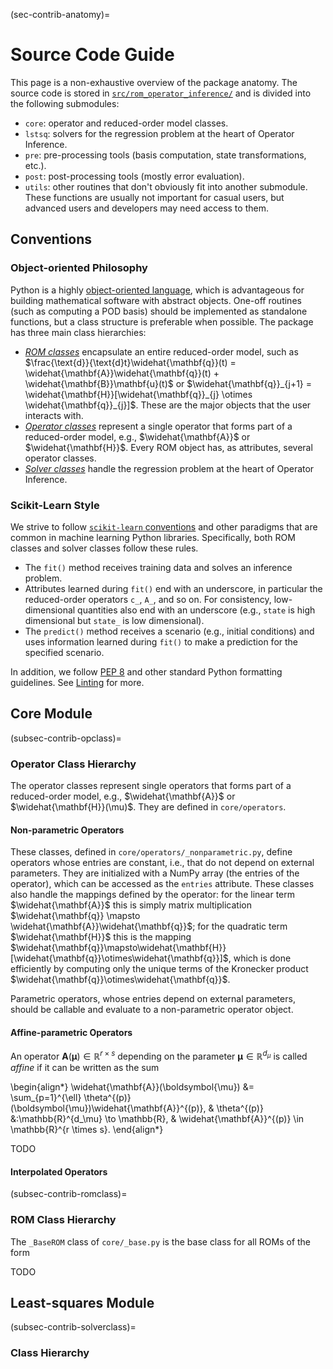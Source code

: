 (sec-contrib-anatomy)=
# Source Code Guide

This page is a non-exhaustive overview of the package anatomy.
The source code is stored in [`src/rom_operator_inference/`](https://github.com/Willcox-Research-Group/rom-operator-inference-Python3/tree/develop/src/rom_operator_inference) and is divided into the following submodules:
- `core`: operator and reduced-order model classes.
- `lstsq`: solvers for the regression problem at the heart of Operator Inference.
- `pre`: pre-processing tools (basis computation, state transformations, etc.).
- `post`: post-processing tools (mostly error evaluation).
- `utils`: other routines that don't obviously fit into another submodule. These functions are usually not important for casual users, but advanced users and developers may need access to them.

## Conventions

### Object-oriented Philosophy

Python is a highly [object-oriented language](https://docs.python.org/3/tutorial/classes.html), which is advantageous for building mathematical software with abstract objects.
One-off routines (such as computing a POD basis) should be implemented as standalone functions, but a class structure is preferable when possible.
The package has three main class hierarchies:

- [_ROM classes_](subsec-contrib-romclass) encapsulate an entire reduced-order model, such as $\frac{\text{d}}{\text{d}t}\widehat{\mathbf{q}}(t) = \widehat{\mathbf{A}}\widehat{\mathbf{q}}(t) + \widehat{\mathbf{B}}\mathbf{u}(t)$ or $\widehat{\mathbf{q}}_{j+1} = \widehat{\mathbf{H}}[\widehat{\mathbf{q}}_{j} \otimes \widehat{\mathbf{q}}_{j}]$. These are the major objects that the user interacts with.
- [_Operator classes_](subsec-contrib-opclass) represent a single operator that forms part of a reduced-order model, e.g., $\widehat{\mathbf{A}}$ or $\widehat{\mathbf{H}}$. Every ROM object has, as attributes, several operator classes.
- [_Solver classes_](subsec-contrib-solverclass) handle the regression problem at the heart of Operator Inference.

### Scikit-Learn Style

We strive to follow [`scikit-learn` conventions](https://scikit-learn.org/stable/developers/develop.html#api-overview) and other paradigms that are common in machine learning Python libraries.
Specifically, both ROM classes and solver classes follow these rules.
- The `fit()` method receives training data and solves an inference problem.
- Attributes learned during `fit()` end with an underscore, in particular the reduced-order operators `c_`, `A_`, and so on. For consistency, low-dimensional quantities also end with an underscore (e.g., `state` is high dimensional but `state_` is low dimensional).
- The `predict()` method receives a scenario (e.g., initial conditions) and uses information learned during `fit()` to make a prediction for the specified scenario.

In addition, we follow [PEP 8](https://www.python.org/dev/peps/pep-0008/) and other standard Python formatting guidelines.
See [Linting](sec-contrib-linting) for more.

## Core Module

(subsec-contrib-opclass)=
### Operator Class Hierarchy

The operator classes represent single operators that forms part of a reduced-order model, e.g., $\widehat{\mathbf{A}}$ or $\widehat{\mathbf{H}}(\mu)$.
They are defined in `core/operators`.

#### Non-parametric Operators

These classes, defined in `core/operators/_nonparametric.py`, define operators whose entries are constant, i.e., that do not depend on external parameters.
They are initialized with a NumPy array (the entries of the operator), which can be accessed as the `entries` attribute.
These classes also handle the mappings defined by the operator: for the linear term $\widehat{\mathbf{A}}$ this is simply matrix multiplication $\widehat{\mathbf{q}} \mapsto \widehat{\mathbf{A}}\widehat{\mathbf{q}}$; for the quadratic term $\widehat{\mathbf{H}}$ this is the mapping $\widehat{\mathbf{q}}\mapsto\widehat{\mathbf{H}}[\widehat{\mathbf{q}}\otimes\widehat{\mathbf{q}}]$, which is done efficiently by computing only the unique terms of the Kronecker product $\widehat{\mathbf{q}}\otimes\widehat{\mathbf{q}}$.

Parametric operators, whose entries depend on external parameters, should be callable and evaluate to a non-parametric operator object.

#### Affine-parametric Operators

An operator $\mathbf{A}(\boldsymbol{\mu}) \in \mathbb{R}^{r \times s}$ depending on the parameter $\boldsymbol{\mu}\in\mathbb{R}^{d_\mu}$ is called _affine_ if it can be written as the sum

\begin{align*}
    \widehat{\mathbf{A}}(\boldsymbol{\mu})
    &= \sum_{p=1}^{\ell}
        \theta^{(p)}(\boldsymbol{\mu})\widehat{\mathbf{A}}^{(p)},
    &
    \theta^{(p)} &:\mathbb{R}^{d_\mu} \to \mathbb{R},
    &
    \widehat{\mathbf{A}}^{(p)} \in \mathbb{R}^{r \times s}.
\end{align*}

TODO

#### Interpolated Operators

(subsec-contrib-romclass)=
### ROM Class Hierarchy

The `_BaseROM` class of `core/_base.py` is the base class for all ROMs of the form

TODO

## Least-squares Module

(subsec-contrib-solverclass)=
### Class Hierarchy
